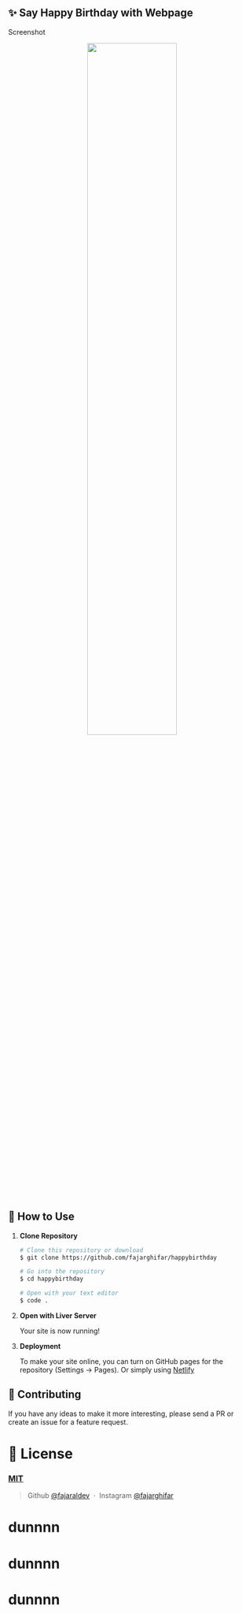 ## ✨ Say Happy Birthday with Webpage
 Screenshot
<p align="center">
<img src="https://user-images.githubusercontent.com/71541409/164498700-1b44dcbe-7ab8-4f2e-bf48-085597875043.jpg" width="60%" />
</p>

## 🚀 How to Use

1.  **Clone Repository**

    ```bash
    # Clone this repository or download
    $ git clone https://github.com/fajarghifar/happybirthday

    # Go into the repository
    $ cd happybirthday

    # Open with your text editor
    $ code .
    ```
1. **Open with Liver Server**

    Your site is now running!
1. **Deployment**

    To make your site online, you can turn on GitHub pages for the repository (Settings -> Pages). Or simply using [Netlify](https://www.netlify.com/)

## 📝 Contributing

If you have any ideas to make it more interesting, please send a PR or create an issue for a feature request.

# 🤝 License

### [MIT](LICENSE)

> Github [@fajaraldev](https://github.com/fajaraldev) &nbsp;&middot;&nbsp;
> Instagram [@fajarghifar](https://instagram.com/fajarghifar)
# dunnnn
# dunnnn
# dunnnn
